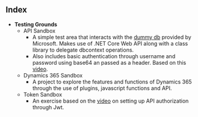 ## Index

 - **Testing Grounds**
	 - API Sandbox
		 - A simple test area that interacts with the [dummy db](https://learn.microsoft.com/en-us/sql/samples/adventureworks-install-configure?view=sql-server-ver16&tabs=ssms) provided by Microsoft. Makes use of .NET Core Web API along with a class library to delegate dbcontext operations. 
		 - Also includes basic authentication through username and password using base64 an passed as a header. Based on this [video](https://www.youtube.com/watch?v=6X6iONXhz2w).
	 - Dynamics 365 Sandbox
		 - A project to explore the features and functions of Dynamics 365 through the use of plugins, javascript functions and API.
	 - Token Sandbox
		 - An exercise based on the [video](https://www.youtube.com/watch?v=kM1fPt1BcLc) on setting up API authorization through Jwt. 

